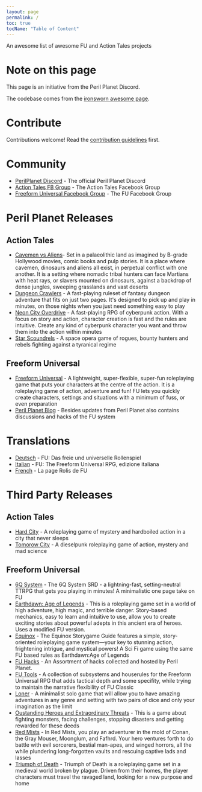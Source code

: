 ```yaml
---
layout: page
permalink: /
toc: true
tocName: "Table of Content"
---
```


An awesome list of awesome FU and Action Tales projects

# Note on this page

This page is an initiative from the Peril Planet Discord.

The codebase comes from the [ironsworn awesome page](https://github.com/Billiam/awesome-ironsworn).

# Contribute

Contributions welcome! Read the [contribution guidelines](https://github.com/othelarian/FU-awesome/blob/main/contributing.md) first.

# Community

- [PerilPlanet Discord](https://discord.gg/tyRnfF9u3H) - The official Peril Planet Discord
- [Action Tales FB Group](https://www.facebook.com/groups/actiontalesrpg/) - The Action Tales Facebook Group
- [Freeform Universal Facebook Group](https://www.facebook.com/groups/freeformuniversal) - The FU Facebook Group





# Peril Planet Releases

## Action Tales

- [Cavemen vs Aliens](https://www.drivethrurpg.com/en/product/500676/cavemen-vs-aliens)- Set in a palaeolithic land as imagined by B-grade Hollywood movies, comic books and pulp stories. It is a place where cavemen, dinosaurs and aliens all exist, in perpetual conflict with one another. It is a setting where nomadic tribal hunters can face Martians with heat rays, or slavers mounted on dinosaurs, against a backdrop of dense jungles, sweeping grasslands and vast deserts
- [Dungeon Crawlers](https://www.drivethrurpg.com/en/product/338568/dungeon-crawlers) - A fast-playing ruleset of fantasy dungeon adventure that fits on just two pages. It's designed to pick up and play in minutes, on those nights when you just need something easy to play 
- [Neon City Overdrive](https://www.perilplanet.com/neon-city-overdrive/) - A fast-playing RPG of cyberpunk action. With a focus on story and action, character creation is fast and the rules are intuitive. Create any kind of cyberpunk character you want and throw them into the action within minutes
- [Star Scoundrels](https://www.drivethrurpg.com/en/product/461362/star-scoundrels) - A space opera game of rogues, bounty hunters and rebels fighting against a tyranical regime

## Freeform Universal

- [Freeform Universal](https://www.perilplanet.com/freeform-universal/) -  A lightweight, super-flexible, super-fun roleplaying game that puts your characters at the centre of the action. It is a roleplaying game of action, adventure and fun! FU lets you quickly create characters, settings and situations with a minimum of fuss, or even preparation
- [Peril Planet Blog](https://www.perilplanet.com/blog/) - Besides updates from Peril Planet also  contains discussions and hacks of the FU system 


# Translations

- [Deutsch](https://fu-rollenspiel.de) - FU: Das freie und universelle Rollenspiel
- [Italian](https://artikid.itch.io/fu-gdr-ita) - FU: The Freeform Universal RPG, edizione italiana
- [French](https://www.rolis.net/catalogue/jeu/8/freeform-universal-fu) - La page Rolis de FU




# Third Party Releases 

## Action Tales

- [Hard City](https://www.ospreypublishing.com/us/hard-city-9781472849526/) - A roleplaying game of mystery and hardboiled action in a city that never sleeps
- [Tomorow City](https://www.ospreypublishing.com/us/tomorrow-city-9781472849588/) - A dieselpunk roleplaying game of action, mystery and mad science

## Freeform Universal

- [6Q System](https://chaosmeister.itch.io/6-q-system) - The 6Q System SRD - a lightning-fast, setting-neutral TTRPG that gets you playing in minutes! A minimalistic one page take on FU
- [Earthdawn: Age of Legends](https://www.drivethrurpg.com/en/product/176986/earthdawn-the-age-of-legend-english) - This is a roleplaying game set in a world of high adventure, high magic, and terrible danger. Story-based mechanics, easy to learn and intuitive to use, allow you to create exciting stories about powerful adepts in this ancient era of heroes. Uses a modified FU version.
- [Equinox](https://www.drivethrurpg.com/en/product/150393/equinox-storygame-guide-english) - The Equinox Storygame Guide features a simple, story-oriented roleplaying game system—your key to stunning action, frightening intrigue, and mystical powers! A Sci Fi game using the same FU based rules as Earthdawn:Age of Legends
- [FU Hacks](https://www.perilplanet.com/freeform-universal/fu-hacks/) - An Assortment of hacks collected and hosted by Peril Planet.
- [FU Tools](https://chaosmeister.itch.io/fu-tools) -  A collection of subsystems and houserules for the Freeform Universal RPG that adds tactical depth and some specifity, while trying to maintain the narrative flexibility of FU Classic
- [Loner](https://loner.zotiquestgames.com/#/) - A minimalist solo game that will allow you to have amazing adventures in any genre and setting with two pairs of dice and only your imagination as the limit
- [Oustanding Heroes and Extraordinary Threats](https://www.drivethrurpg.com/en/product/222686/outstanding-heroes-and-extraordinary-threats) - This is a game about fighting monsters, facing challenges, stopping disasters and getting rewarded for these deeds
- [Red Mists](https://www.drivethrurpg.com/en/product/181420/red-mists-swords-against-sorcery) - In Red Mists, you play an adventurer in the mold of Conan, the Gray Mouser, Moonglum, and Fafhrd. Your hero ventures forth to do battle with evil sorcerers, bestial man-apes, and winged horrors, all the while plundering long-forgotten vaults and rescuing captive lads and lasses
- [Triumph of Death](https://www.drivethrurpg.com/en/product/231319/triumph-of-death) - Triumph of Death is a roleplaying game set in a medieval world broken by plague. Driven from their homes, the player characters must travel the ravaged land, looking for a new purpose and home
